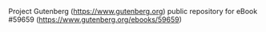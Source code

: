 Project Gutenberg (https://www.gutenberg.org) public repository for
eBook #59659 (https://www.gutenberg.org/ebooks/59659)

